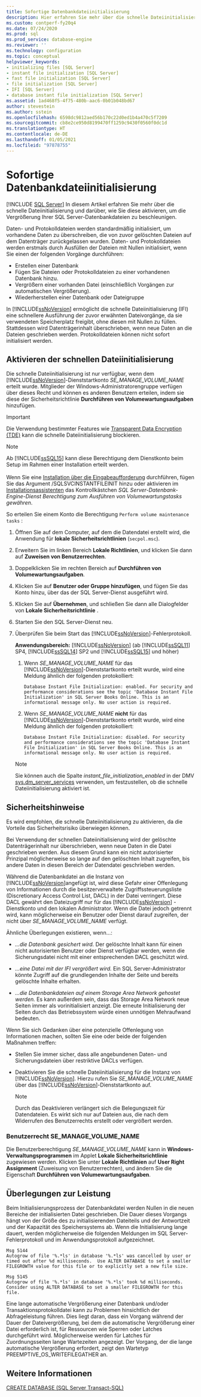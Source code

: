 ```yaml
---
title: Sofortige Datenbankdateiinitialisierung
description: Hier erfahren Sie mehr über die schnelle Dateiinitialisierung und deren Aktivierung für die SQL Server-Datenbank.
ms.custom: contperf-fy20q4
ms.date: 07/24/2020
ms.prod: sql
ms.prod_service: database-engine
ms.reviewer: ''
ms.technology: configuration
ms.topic: conceptual
helpviewer_keywords:
- initializing files [SQL Server]
- instant file initialization [SQL Server]
- fast file initialization [SQL Server]
- file initialization [SQL Server]
- IFI [SQL Server]
- database instant file initialization [SQL Server]
ms.assetid: 1ad468f5-4f75-480b-aac6-0b01b048bd67
author: stevestein
ms.author: sstein
ms.openlocfilehash: 6598dc9812aed56b170c22d0ed1b4a470c5f7209
ms.sourcegitcommit: cb8e2ce950d8199470ff1259c9430f0560f0dc1d
ms.translationtype: HT
ms.contentlocale: de-DE
ms.lasthandoff: 01/05/2021
ms.locfileid: "97878755"
---
```

# <a name="database-instant-file-initialization"></a>Sofortige Datenbankdateiinitialisierung
 [!INCLUDE [SQL Server](../../includes/applies-to-version/sqlserver.md)]
In diesem Artikel erfahren Sie mehr über die schnelle Dateiinitialisierung und darüber, wie Sie diese aktivieren, um die Vergrößerung Ihrer SQL Server-Datenbankdateien zu beschleunigen.  

Daten- und Protokolldateien werden standardmäßig initialisiert, um vorhandene Daten zu überschreiben, die von zuvor gelöschten Dateien auf dem Datenträger zurückgelassen wurden. Daten- und Protokolldateien werden erstmals durch Ausfüllen der Dateien mit Nullen initialisiert, wenn Sie einen der folgenden Vorgänge durchführen:  
  
- Erstellen einer Datenbank  
- Fügen Sie Dateien oder Protokolldateien zu einer vorhandenen Datenbank hinzu.  
- Vergrößern einer vorhanden Datei (einschließlich Vorgängen zur automatischen Vergrößerung).  
- Wiederherstellen einer Datenbank oder Dateigruppe  

In [!INCLUDE[ssNoVersion](../../includes/ssnoversion-md.md)] ermöglicht die schnelle Dateiinitialisierung (IFI) eine schnellere Ausführung der zuvor erwähnten Dateivorgänge, da sie verwendeten Speicherplatz freigibt, ohne diesen mit Nullen zu füllen. Stattdessen wird Datenträgerinhalt überschrieben, wenn neue Daten an die Dateien geschrieben werden. Protokolldateien können nicht sofort initialisiert werden.


## <a name="enable-instant-file-initialization"></a>Aktivieren der schnellen Dateiinitialisierung

Die schnelle Dateiinitialisierung ist nur verfügbar, wenn dem [!INCLUDE[ssNoVersion](../../includes/ssnoversion-md.md)]-Dienststartkonto *SE_MANAGE_VOLUME_NAME* erteilt wurde. Mitglieder der Windows-Administratorengruppe verfügen über dieses Recht und können es anderen Benutzern erteilen, indem sie diese der Sicherheitsrichtlinie **Durchführen von Volumewartungsaufgaben** hinzufügen.  
> [!IMPORTANT]
> Die Verwendung bestimmter Features wie [Transparent Data Encryption (TDE)](../../relational-databases/security/encryption/transparent-data-encryption.md) kann die schnelle Dateiinitialisierung blockieren.  

> [!NOTE]
> Ab [!INCLUDE[ssSQL15](../../includes/sssql15-md.md)] kann diese Berechtigung dem Dienstkonto beim Setup im Rahmen einer Installation erteilt werden. <br><br>Wenn Sie eine [Installation über die Eingabeaufforderung](../../database-engine/install-windows/install-sql-server-from-the-command-prompt.md) durchführen, fügen Sie das Argument /SQLSVCINSTANTFILEINIT hinzu oder aktivieren im [Installationsassistenten](../../database-engine/install-windows/install-sql-server-from-the-installation-wizard-setup.md) das Kontrollkästchen *SQL Server-Datenbank-Engine-Dienst Berechtigung zum Ausführen von Volumewartungstasks gewähren*.
  
So erteilen Sie einem Konto die Berechtigung `Perform volume maintenance tasks` :  
  
1.  Öffnen Sie auf dem Computer, auf dem die Datendatei erstellt wird, die Anwendung für **lokale Sicherheitsrichtlinien** (`secpol.msc`).  
  
1.  Erweitern Sie im linken Bereich **Lokale Richtlinien**, und klicken Sie dann auf **Zuweisen von Benutzerrechten**.  
  
1.  Doppelklicken Sie im rechten Bereich auf **Durchführen von Volumewartungsaufgaben**.  
  
1.  Klicken Sie auf **Benutzer oder Gruppe hinzufügen**, und fügen Sie das Konto hinzu, über das der SQL Server-Dienst ausgeführt wird.  
  
1.  Klicken Sie auf **Übernehmen**, und schließen Sie dann alle Dialogfelder von **Lokale Sicherheitsrichtlinie** .  

1. Starten Sie den SQL Server-Dienst neu.

1. Überprüfen Sie beim Start das [!INCLUDE[ssNoVersion](../../includes/ssnoversion-md.md)]-Fehlerprotokoll.
   
  
    **Anwendungsbereich:** [!INCLUDE[ssNoVersion](../../includes/ssnoversion-md.md)] (ab [!INCLUDE[ssSQL11](../../includes/sssql11-md.md)] SP4, [!INCLUDE[ssSQL14](../../includes/sssql14-md.md)] SP2 und [!INCLUDE[ssSQL15](../../includes/sssql15-md.md)] und höher)
    1. Wenn *SE_MANAGE_VOLUME_NAME* für das [!INCLUDE[ssNoVersion](../../includes/ssnoversion-md.md)]-Dienststartkonto erteilt wurde, wird eine Meldung ähnlich der folgenden protokolliert:

        `Database Instant File Initialization: enabled. For security and performance considerations see the topic 'Database Instant File Initialization' in SQL Server Books Online. This is an informational message only. No user action is required.`

    1. Wenn *SE_MANAGE_VOLUME_NAME* **nicht** für das [!INCLUDE[ssNoVersion](../../includes/ssnoversion-md.md)]-Dienststartkonto erteilt wurde, wird eine Meldung ähnlich der folgenden protokolliert:

        `Database Instant File Initialization: disabled. For security and performance considerations see the topic 'Database Instant File Initialization' in SQL Server Books Online. This is an informational message only. No user action is required.`
    > [!NOTE]
    > Sie können auch die Spalte *instant_file_initialization_enabled* in der DMV [sys.dm_server_services](../../relational-databases/system-dynamic-management-views/sys-dm-server-services-transact-sql.md) verwenden, um festzustellen, ob die schnelle Dateiinitialisierung aktiviert ist.

## <a name="security-considerations"></a>Sicherheitshinweise

Es wird empfohlen, die schnelle Dateiinitialisierung zu aktivieren, da die Vorteile das Sicherheitsrisiko überwiegen können.

Bei Verwendung der schnellen Dateiinitialisierung wird der gelöschte Datenträgerinhalt nur überschrieben, wenn neue Daten in die Datei geschrieben werden. Aus diesem Grund kann ein nicht autorisierter Prinzipal möglicherweise so lange auf den gelöschten Inhalt zugreifen, bis andere Daten in diesen Bereich der Datendatei geschrieben werden.

Während die Datenbankdatei an die Instanz von [!INCLUDE[ssNoVersion](../../includes/ssnoversion-md.md)]angefügt ist, wird diese Gefahr einer Offenlegung von Informationen durch die besitzerverwaltete Zugriffssteuerungsliste (Discretionary Access Control List, DACL) in der Datei verringert. Diese DACL gewährt den Dateizugriff nur für das [!INCLUDE[ssNoVersion](../../includes/ssnoversion-md.md)] -Dienstkonto und den lokalen Administrator. Wenn die Datei jedoch getrennt wird, kann möglicherweise ein Benutzer oder Dienst darauf zugreifen, der nicht über *SE_MANAGE_VOLUME_NAME* verfügt.

Ähnliche Überlegungen existieren, wenn...:

* *...die Datenbank gesichert wird.* Der gelöschte Inhalt kann für einen nicht autorisierten Benutzer oder Dienst verfügbar werden, wenn die Sicherungsdatei nicht mit einer entsprechenden DACL geschützt wird.  

* *...eine Datei mit der IFI vergrößert wird.* Ein SQL Server-Administrator könnte Zugriff auf die grundlegenden Inhalte der Seite und bereits gelöschte Inhalte erhalten.

* *...die Datenbankdateien auf einem Storage Area Network gehostet werden.* Es kann außerdem sein, dass das Storage Area Network neue Seiten immer als vorinitialisiert anzeigt. Die erneute Initialisierung der Seiten durch das Betriebssystem würde einen unnötigen Mehraufwand bedeuten.

Wenn Sie sich Gedanken über eine potenzielle Offenlegung von Informationen machen, sollten Sie eine oder beide der folgenden Maßnahmen treffen:  
  
- Stellen Sie immer sicher, dass alle angebundenen Daten- und Sicherungsdateien über restriktive DACLs verfügen.  
- Deaktivieren Sie die schnelle Dateiinitialisierung für die Instanz von [!INCLUDE[ssNoVersion](../../includes/ssnoversion-md.md)].    Hierzu rufen Sie *SE_MANAGE_VOLUME_NAME* über das [!INCLUDE[ssNoVersion](../../includes/ssnoversion-md.md)]-Dienststartkonto auf.
    
    > [!NOTE]
    > Durch das Deaktivieren verlängert sich die Belegungszeit für Datendateien. Es wirkt sich nur auf Dateien aus, die nach dem Widerrufen des Benutzerrechts erstellt oder vergrößert werden.
  
### <a name="se_manage_volume_name-user-right"></a>Benutzerrecht SE_MANAGE_VOLUME_NAME

Die Benutzerberechtigung *SE_MANAGE_VOLUME_NAME* kann in **Windows-Verwaltungsprogrammen** im Applet **Lokale Sicherheitsrichtlinie** zugewiesen werden. Klicken Sie unter **Lokale Richtlinien** auf **User Right Assignment** (Zuweisung von Benutzerrechten), und ändern Sie die Eigenschaft **Durchführen von Volumewartungsaufgaben**.

## <a name="performance-considerations"></a>Überlegungen zur Leistung

Beim Initialisierungsprozess der Datenbankdatei werden Nullen in die neuen Bereiche der initialisierten Datei geschrieben. Die Dauer dieses Vorgangs hängt von der Größe des zu initialisierenden Dateiteils und der Antwortzeit und der Kapazität des Speichersystems ab. Wenn die Initialisierung lange dauert, werden möglicherweise die folgenden Meldungen im SQL Server-Fehlerprotokoll und im Anwendungsprotokoll aufgezeichnet.

```
Msg 5144
Autogrow of file '%.*ls' in database '%.*ls' was cancelled by user or timed out after %d milliseconds.  Use ALTER DATABASE to set a smaller FILEGROWTH value for this file or to explicitly set a new file size.
```

```
Msg 5145
Autogrow of file '%.*ls' in database '%.*ls' took %d milliseconds.  Consider using ALTER DATABASE to set a smaller FILEGROWTH for this file.
```

Eine lange automatische Vergrößerung einer Datenbank und/oder Transaktionsprotokolldatei kann zu Problemen hinsichtlich der Abfrageleistung führen. Dies liegt daran, dass ein Vorgang während der Dauer der Dateivergrößerung, bei dem die automatische Vergrößerung einer Datei erforderlich ist, für Ressourcen wie Sperren oder Latches durchgeführt wird. Möglicherweise werden für Latches für Zuordnungsseiten lange Wartezeiten angezeigt. Der Vorgang, der die lange automatische Vergrößerung erfordert, zeigt den Wartetyp PREEMPTIVE_OS_WRITEFILEGATHER an.





## <a name="see-also"></a>Weitere Informationen  
 [CREATE DATABASE &#40;SQL Server Transact-SQL&#41;](../../t-sql/statements/create-database-transact-sql.md)
